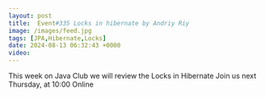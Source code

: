 ```yaml
---
layout: post
title:  Event#335 Locks in hibernate by Andriy Riy
image: /images/feed.jpg
tags: [JPA,Hibernate,Locks]
date: 2024-08-13 06:32:43 +0000
video: 
---
```


This week on Java Club we will review the Locks in Hibernate
Join us next Thursday, at 10:00 Online
